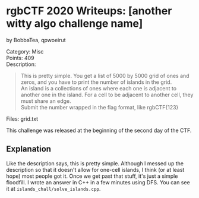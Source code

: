 # rgbCTF 2020 Writeups: [another witty algo challenge name]
by BobbaTea, qpwoeirut

Category: Misc<br>
Points: 409<br>
Description:<br>
>This is pretty simple. You get a list of 5000 by 5000 grid of ones and zeros, and you have to print the number of islands in the grid.<br>
>An island is a collections of ones where each one is adjacent to another one in the island. For a cell to be adjacent to another cell, they must share an edge.<br>
>Submit the number wrapped in the flag format, like rgbCTF{123}

Files: grid.txt

This challenge was released at the beginning of the second day of the CTF.

## Explanation
Like the description says, this is pretty simple.
Although I messed up the description so that it doesn't allow for one-cell islands, I think (or at least hope) most people got it.
Once we get past that stuff, it's just a simple floodfill.
I wrote an answer in C++ in a few minutes using DFS.
You can see it at `islands_chall/solve_islands.cpp`.